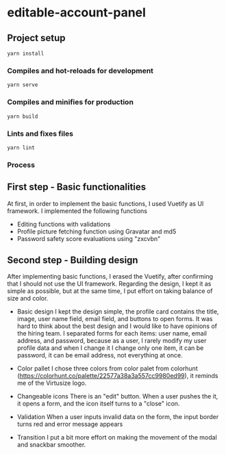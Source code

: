 # editable-account-panel

## Project setup
```
yarn install
```

### Compiles and hot-reloads for development
```
yarn serve
```

### Compiles and minifies for production
```
yarn build
```

### Lints and fixes files
```
yarn lint
```
### Process
## First step - Basic functionalities
At first, in order to implement the basic functions, I used Vuetify as UI framework.
I implemented the following functions
- Editing functions with validations
- Profile picture fetching function using Gravatar and md5
- Password safety score evaluations using "zxcvbn"
## Second step - Building design
After implementing basic functions, I erased the Vuetify, after confirming that I should not use the UI framework.
Regarding the design, I kept it as simple as possible, but at the same time, I put effort on taking balance of size and color.

- Basic design
I kept the design simple, the profile card contains the title, image, user name field, email field, and buttons to open forms.
It was hard to think about the best design and I would like to have opinions of the hiring team.
I separated forms for each items: user name, email address, and password, because as a user, I rarely modify my user profile data and when I change it I change only one item, it can be password, it can be email address, not everything at once.

- Color pallet
I chose three colors from color palet from colorhunt (https://colorhunt.co/palette/22577a38a3a557cc9980ed99), it reminds me of the Virtusize logo.

- Changeable icons
There is an "edit" button. When a user pushes the it, it opens a form, and the icon itself turns to a "close" icon.

- Validation
When a user inputs invalid data on the form, the input border turns red and error message appears

- Transition
I put a bit more effort on making the movement of the modal and snackbar smoother.

